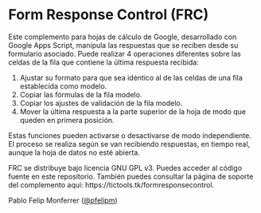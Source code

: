 # Form Response Control (FRC)

<p>Este complemento para hojas de cálculo de Google, desarrollado con Google Apps Script, manipula las respuestas que se reciben desde su formulario asociado. Puede realizar 4 operaciones diferentes sobre las celdas de la fila que contiene la última respuesta recibida:</p>
<ol>
  <li>Ajustar su formato para que sea idéntico al de las celdas de una fila establecida como modelo.
  <li>Copiar las fórmulas de la fila modelo.
  <li>Copiar los ajustes de validación de la fila modelo.
  <li>Mover la última respuesta a la parte superior de la hoja de modo que queden en primera posición.
</ol>
<p>Estas funciones pueden activarse o desactivarse de modo independiente. El proceso se realiza según se van recibiendo respuestas, en tiempo real, aunque la hoja de datos no esté abierta.</p>

<p>FRC se distribuye bajo licencia GNU GPL v3. Puedes acceder al código fuente en este repositorio. También puedes consultar la página de soporte del complemento aquí: https://tictools.tk/formresponsecontrol.</p>

<p>Pablo Felip Monferrer (<a href="https://twitter.com/pfelipm">@pfelipm</a>)</p>
